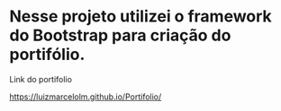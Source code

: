 # Nesse projeto utilizei o framework do Bootstrap para criação do portifólio.

Link do portifolio

https://luizmarcelolm.github.io/Portifolio/
